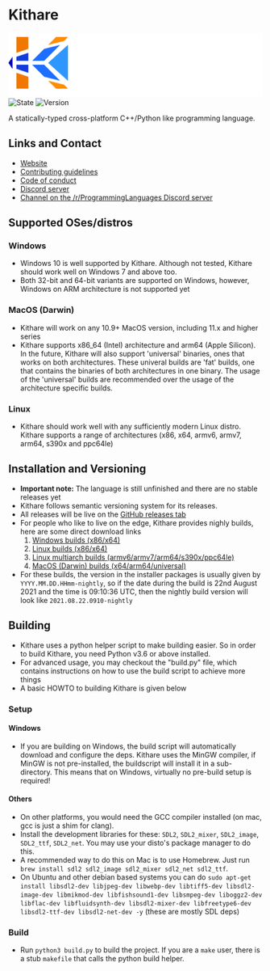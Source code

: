 # Kithare

![Kithare](misc/banner.png) <br/>
![State](https://img.shields.io/badge/state-unfinished-ff2222.svg)
![Version](https://img.shields.io/badge/version-0.0.0-00ffaa.svg)

 A statically-typed cross-platform C++/Python like programming language.


## Links and Contact

- [Website](https://kithare.de)
- [Contributing guidelines](https://kithare.de/rules/contribution)
- [Code of conduct](https://kithare.de/rules/conduct)
- [Discord server](https://discord.gg/hXvY8CzS7A)
- [Channel on the /r/ProgrammingLanguages Discord server](https://discord.gg/sggx9T9xsz)


## Supported OSes/distros

### Windows

- Windows 10 is well supported by Kithare. Although not tested, Kithare should work well on Windows 7 and above too.
- Both 32-bit and 64-bit variants are supported on Windows, however, Windows on ARM architecture is not supported yet

### MacOS (Darwin)

- Kithare will work on any 10.9+ MacOS version, including 11.x and higher series
- Kithare supports x86_64 (Intel) architecture and arm64 (Apple Silicon). In the future, Kithare will also support 'universal' binaries, ones that works on both architectures. These univeral builds are 'fat' builds, one that contains the binaries of both architectures in one binary. The usage of the 'universal' builds are recommended over the usage of the architecture specific builds.

### Linux

- Kithare should work well with any sufficiently modern Linux distro. Kithare supports a range of architectures (x86, x64, armv6, armv7, arm64, s390x and ppc64le)


## Installation and Versioning

- **Important note:** The language is still unfinished and there are no stable releases yet
- Kithare follows semantic versioning system for its releases.
- All releases will be live on the [GitHub releases tab](https://github.com/Kithare/Kithare/releases)
- For people who like to live on the edge, Kithare provides nighly builds, here are some direct download links
    1. [Windows builds (x86/x64)](https://nightly.link/Kithare/Kithare/workflows/windows/main/kithare-windows-installers.zip)
    2. [Linux builds (x86/x64)](https://nightly.link/Kithare/Kithare/workflows/linux/main/kithare-linux-installers.zip)
    3. [Linux multiarch builds (armv6/armv7/arm64/s390x/ppc64le)](https://nightly.link/Kithare/Kithare/workflows/linux-multiarch/main/kithare-linux-multiarch-installers.zip)
    4. [MacOS (Darwin) builds (x64/arm64/universal)](https://nightly.link/Kithare/Kithare/workflows/darwin/main/kithare-darwin-installers.zip)
- For these builds, the version in the installer packages is usually given by `YYYY.MM.DD.HHmm-nightly`, so if the date during the build is 22nd August 2021 and the time is 09:10:36 UTC, then the nightly build version will look like `2021.08.22.0910-nightly`


## Building

- Kithare uses a python helper script to make building easier. So in order to build Kithare, you need Python v3.6 or above installed.
- For advanced usage, you may checkout the "build.py" file, which contains instructions on how to use the build script to achieve more things
- A basic HOWTO to building Kithare is given below

### Setup

#### Windows

- If you are building on Windows, the build script will automatically download and configure the deps. Kithare uses the MinGW compiler, if MinGW is not pre-installed, the buildscript will install it in a sub-directory. This means that on Windows, virtually no pre-build setup is required!

#### Others

- On other platforms, you would need the GCC compiler installed (on mac, gcc is just a shim for clang).
- Install the development libraries for these: `SDL2`, `SDL2_mixer`, `SDL2_image`, `SDL2_ttf`, `SDL2_net`. You may use your disto's package manager to do this.
- A recommended way to do this on Mac is to use Homebrew. Just run
`brew install sdl2 sdl2_image sdl2_mixer sdl2_net sdl2_ttf`.
- On Ubuntu and other debian based systems you can do `sudo apt-get install libsdl2-dev libjpeg-dev libwebp-dev libtiff5-dev libsdl2-image-dev libmikmod-dev libfishsound1-dev libsmpeg-dev liboggz2-dev libflac-dev libfluidsynth-dev libsdl2-mixer-dev libfreetype6-dev libsdl2-ttf-dev libsdl2-net-dev -y` (these are mostly SDL deps)

### Build

- Run `python3 build.py` to build the project. If you are a `make` user, there is a stub `makefile` that calls the python build helper.

